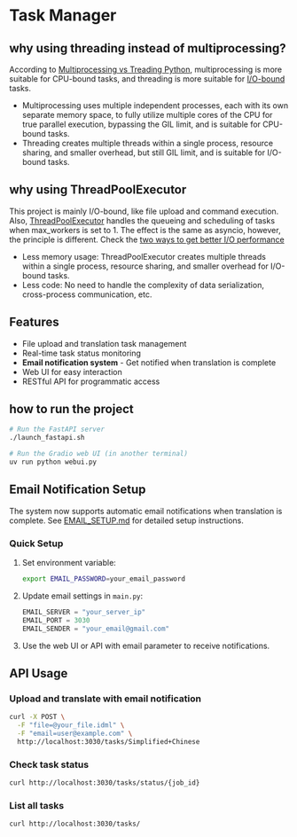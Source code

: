 # Task Manager

## why using threading instead of multiprocessing?

According to [Multiprocessing vs Treading Python](https://stackoverflow.com/questions/3044580/multiprocessing-vs-threading-python?utm_source=chatgpt.com), multiprocessing is more suitable for CPU-bound tasks, and threading is more suitable for [I/O-bound](https://realnewbie.com/coding/python/https-www-example-com-cpu-computation-vs-io-operations-best-practices-threads-processes/) tasks.

- Multiprocessing uses multiple independent processes, each with its own separate memory space, to fully utilize multiple cores of the CPU for true parallel execution, bypassing the GIL limit, and is suitable for CPU-bound tasks.
- Threading creates multiple threads within a single process, resource sharing, and smaller overhead, but still GIL limit, and is suitable for I/O-bound tasks.

## why using ThreadPoolExecutor

This project is mainly I/O-bound, like file upload and command execution. Also, [ThreadPoolExecutor](https://realnewbie.com/coding/python/threadpoolexecutor-complete-guide-python-concurrency/) handles the queueing and scheduling of tasks when max_workers is set to 1. The effect is the same as asyncio, however, the principle is different. Check the [two ways to get better I/O performance](https://realnewbie.com/coding/python/threadpoolexecutor-vs-asyncio-complete-guide-examples/)

- Less memory usage:
  ThreadPoolExecutor creates multiple threads within a single process, resource sharing, and smaller overhead for I/O-bound tasks.
- Less code:
  No need to handle the complexity of data serialization, cross-process communication, etc.

## Features

- File upload and translation task management
- Real-time task status monitoring
- **Email notification system** - Get notified when translation is complete
- Web UI for easy interaction
- RESTful API for programmatic access

## how to run the project

```bash
# Run the FastAPI server
./launch_fastapi.sh

# Run the Gradio web UI (in another terminal)
uv run python webui.py
```

## Email Notification Setup

The system now supports automatic email notifications when translation is complete. See [EMAIL_SETUP.md](EMAIL_SETUP.md) for detailed setup instructions.

### Quick Setup

1. Set environment variable:
   ```bash
   export EMAIL_PASSWORD=your_email_password
   ```

2. Update email settings in `main.py`:
   ```python
   EMAIL_SERVER = "your_server_ip"
   EMAIL_PORT = 3030
   EMAIL_SENDER = "your_email@gmail.com"
   ```

3. Use the web UI or API with email parameter to receive notifications.

## API Usage

### Upload and translate with email notification

```bash
curl -X POST \
  -F "file=@your_file.idml" \
  -F "email=user@example.com" \
  http://localhost:3030/tasks/Simplified+Chinese
```

### Check task status

```bash
curl http://localhost:3030/tasks/status/{job_id}
```

### List all tasks

```bash
curl http://localhost:3030/tasks/
```
